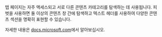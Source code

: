 ﻿탭 페이지는 자주 액세스되고 서로 다른 콘텐츠 카테고리를 탐색하는 데 사용됩니다. 피벗을 사용하면 둘 이상의 콘텐츠 창 간에 탐색하고 텍스트 헤더를 사용하여 다양한 콘텐츠 섹션을 명확히 표현할 수 있습니다.

자세한 내용은 [docs.microsoft.com](https://docs.microsoft.com/ko-kr/windows/uwp/design/controls-and-patterns/pivot)에서 알아보십시오. 
